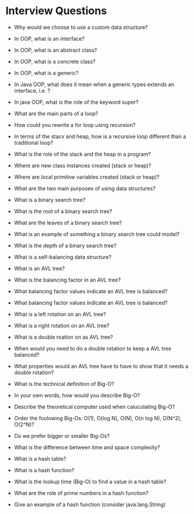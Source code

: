 # Interview Questions

- Why would we choose to use a custom data structure?

- In OOP, what is an interface?

- In OOP, what is an abstract class?

- In OOP, what is a concrete class?

- In OOP, what is a generic?

- In Java OOP, what does it mean when a generic types extends an interface, i.e. <T extends Comparable>?

- In java OOP, what is the role of the keyword super?

- What are the main parts of a loop?

- How could you rewrite a for loop using recursion?

- In terms of the stacv and heap, how is a recursive loop different than a traditional loop?

- What is the role of the stack and the heap in a program?

- Where are new class instances created (stack or heap)?

- Where are local primitive variables created (stack or heap)?

- What are the two main purposes of using data structures?

- What is a binary search tree?

- What is the root of a binary search tree?

- What are the leaves of a binary search tree?

- What is an example of something a binary search tree could model?

- What is the depth of a binary search tree?

- What is a self-balancing data structure?

- What is an AVL tree?

- What is the balancing factor in an AVL  tree?

- What balancing factor values indicate an AVL tree is balanced?

- What balancing factor values indicate an AVL tree is balanced?

- What is a left rotation on an AVL tree?

- What is a right rotation on an AVL tree?

- What is a double roation on as AVL tree?

- When would you need to do a double rotation to keep a AVL tree balanced?

- What properties would an AVL tree have to have to show that it needs a double rotation? 

- What is the technical definition of Big-O?

- In your own words, how would you describe Big-O?

- Describe the theoretical computer used when caluculating Big-O?

- Order the foolowing Big-Os: O(1), O(log N), O(N), O(n log N), O(N^2), O(2^N)?

- Do we prefer bigger or smaller Big-Os?

- What is the difference between time and space complexity?

- What is a hash table?

- What is a hash function?

- What is the lookup time (Big-O) to find a value in a hash table?

- What are the role of prime numbers in a hash function?

- Give an example of a hash function (consider java.lang.String)
